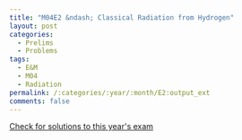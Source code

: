 ```yaml
---
title: "M04E2 &ndash; Classical Radiation from Hydrogen"
layout: post
categories:
  - Prelims
  - Problems
tags:
  - E&M
  - M04
  - Radiation
permalink: /:categories/:year/:month/E2:output_ext
comments: false
---
```

<object data="2004M2E.pdf" type="application/pdf" width="100%" height="500"></object>
<div class="message"><a href='https://princetonprelim.com/prelim/13/'>Check for solutions to this year's exam</a></div>